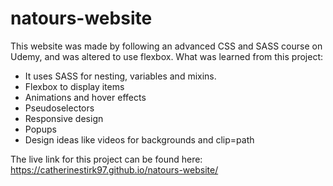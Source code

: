 # natours-website
This website was made by following an advanced CSS and SASS course on Udemy, and was altered to use flexbox.
What was learned from this project:
- It uses SASS for nesting, variables and mixins. 
- Flexbox to display items 
- Animations and hover effects
- Pseudoselectors 
- Responsive design
- Popups
- Design ideas like videos for backgrounds and clip=path

The live link for this project can be found here: https://catherinestirk97.github.io/natours-website/